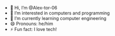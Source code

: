 - 👋 Hi, I’m @Alex-tor-06
- 👀 I’m interested in computers and programming
- 🌱 I’m currently learning computer engineering
- 😄 Pronouns: he/him
- ⚡ Fun fact: I love tech!

<!---
Alex-tor-06/Alex-tor-06 is a ✨ special ✨ repository because its `README.md` (this file) appears on your GitHub profile.
You can click the Preview link to take a look at your changes.
--->
